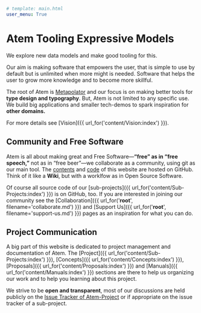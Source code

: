 ```yaml
# template: main.html
user_menu: True
```
# Atem Tooling Expressive Models

We explore new data models and make good tooling for this.

Our aim is making software that empowers the user, that is simple to use
by default but is unlimited when more might is needed. Software that
helps the user to grow more knowledge and to become more skillful.

The root of Atem is [Metapolator](http://metapolator.com) and our focus
is on making better tools for **type design and typography**. But, Atem is
not limited to any specific use. We build big applications and
smaller tech-demos to spark inspiration for **other domains.**

For more details see [Vision]({{ url_for('content/Vision:index') }}).

## Community and Free Software

Atem is all about making great and Free Software—**“free” as in “free speech,”** not as in “free beer”—we
collaborate as a community, using git as our main tool.
The [contents](https://github.com/graphicore/Atem-Project) and
[code](https://github.com/graphicore/Atem-Webgenerator) of this website
are hosted on GitHub. Think of it like a **Wiki**, but with a worklfow
as in Open Source Software.

Of course all source code of our [sub-projects]({{ url_for('content/Sub-Projects:index') }})
is on GitHub, too. If you are interested in joining our community
see the [Collaboration]({{ url_for('__root__', filename='collaborate.md') }}) and
[Support Us]({{ url_for('__root__', filename='support-us.md') }}) pages as an
inspiration for what you can do.

## Project Communication

A big part of this website is dedicated to project management and documentation
of Atem. The [Project]({{ url_for('content/Sub-Projects:index') }}),
[Concepts]({{ url_for('content/Concepts:index') }}),
[Proposals]({{ url_for('content/Proposals:index') }}) and
[Manuals]({{ url_for('content/Manuals:index') }}) sections
are there to help us organizing our work and to help you learning about this project.

We strive to be **open and transparent**, most of our discussions are held
publicly on the [Issue Tracker of Atem-Project](https://github.com/graphicore/Atem-Project/issues)
or if appropriate on the issue tracker of a sub-project.
